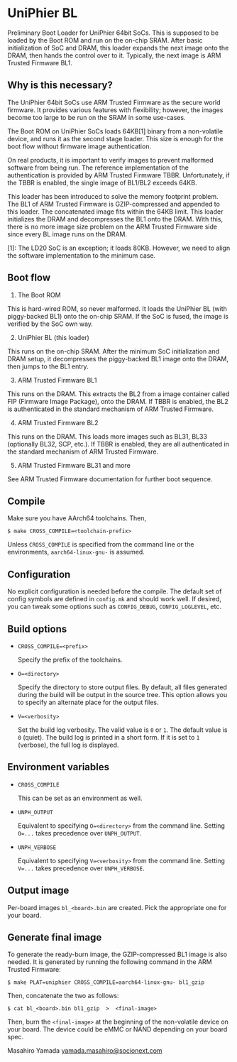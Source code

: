UniPhier BL
===========

Preliminary Boot Loader for UniPhier 64bit SoCs.  This is supposed to be loaded
by the Boot ROM and run on the on-chip SRAM.  After basic initialization of SoC
and DRAM, this loader expands the next image onto the DRAM, then hands the
control over to it.  Typically, the next image is ARM Trusted Firmware BL1.


Why is this necessary?
----------------------

The UniPhier 64bit SoCs use ARM Trusted Firmware as the secure world firmware.
It provides various features with flexibility; however, the images become too
large to be run on the SRAM in some use-cases.

The Boot ROM on UniPhier SoCs loads 64KB[1] binary from a non-volatile device,
and runs it as the second stage loader.  This size is enough for the boot flow
without firmware image authentication.

On real products, it is important to verify images to prevent malformed software
from being run.  The reference implementation of the authentication is provided
by ARM Trusted Firmware TBBR.  Unfortunately, if the TBBR is enabled, the single
image of BL1/BL2 exceeds 64KB.

This loader has been introduced to solve the memory footprint problem.  The BL1
of ARM Trusted Firmware is GZIP-compressed and appended to this loader.  The
concatenated image fits within the 64KB limit.  This loader initializes the DRAM
and decompresses the BL1 onto the DRAM.  With this, there is no more image size
problem on the ARM Trusted Firmware side since every BL image runs on the DRAM.

[1]: The LD20 SoC is an exception; it loads 80KB.  However, we need to align
     the software implementation to the minimum case.


Boot flow
---------

1. The Boot ROM

  This is hard-wired ROM, so never malformed.  It loads the UniPhier BL (with
  piggy-backed BL1) onto the on-chip SRAM.  If the SoC is fused, the image is
  verified by the SoC own way.

2. UniPhier BL (this loader)

  This runs on the on-chip SRAM.  After the minimum SoC initialization and DRAM
  setup, it decompresses the piggy-backed BL1 image onto the DRAM, then jumps
  to the BL1 entry.

3. ARM Trusted Firmware BL1

  This runs on the DRAM.  This extracts the BL2 from a image container called
  FIP (Firmware Image Package), onto the DRAM.  If TBBR is enabled, the BL2 is
  authenticated in the standard mechanism of ARM Trusted Firmware.

4. ARM Trusted Firmware BL2

  This runs on the DRAM.  This loads more images such as BL31, BL33 (optionally
  BL32, SCP, etc.).  If TBBR is enabled, they are all authenticated in the
  standard mechanism of ARM Trusted Firmware.

5. ARM Trusted Firmware BL31 and more

  See ARM Trusted Firmware documentation for further boot sequence.


Compile
-------

Make sure you have AArch64 toolchains.  Then,

    $ make CROSS_COMPILE=<toolchain-prefix>

Unless `CROSS_COMPILE` is specified from the command line or the environments,
`aarch64-linux-gnu-` is assumed.


Configuration
-------------

No explicit configuration is needed before the compile.  The default set of
config symbols are defined in `config.mk` and should work well.  If desired,
you can tweak some options such as `CONFIG_DEBUG`, `CONFIG_LOGLEVEL`, etc.


Build options
-------------

- `CROSS_COMPILE=<prefix>`

  Specify the prefix of the toolchains.

- `O=<directory>`

  Specify the directory to store output files.  By default, all files generated
  during the build will be output in the source tree.  This option allows you
  to specify an alternate place for the output files.

- `V=<verbosity>`

  Set the build log verbosity.  The valid value is `0` or `1`.
  The default value is `0` (quiet).  The build log is printed in a short form.
  If it is set to `1` (verbose), the full log is displayed.


Environment variables
---------------------

- `CROSS_COMPILE`

  This can be set as an environment as well.

- `UNPH_OUTPUT`

  Equivalent to specifying `O=<directory>` from the command line.
  Setting `O=...` takes precedence over `UNPH_OUTPUT`.

- `UNPH_VERBOSE`

  Equivalent to specifying `V=<verbosity>` from the command line.
  Setting `V=...` takes precedence over `UNPH_VERBOSE`.


Output image
------------

Per-board images `bl_<board>.bin` are created.  Pick the appropriate one for
your board.


Generate final image
--------------------

To generate the ready-burn image, the GZIP-compressed BL1 image is also needed.
It is generated by running the following command in the ARM Trusted Firmware:

    $ make PLAT=uniphier CROSS_COMPILE=aarch64-linux-gnu- bl1_gzip

Then, concatenate the two as follows:

    $ cat bl_<board>.bin bl1_gzip  >  <final-image>

Then, burn the `<final-image>` at the beginning of the non-volatile device on
your board.  The device could be eMMC or NAND depending on your board spec.


Masahiro Yamada <yamada.masahiro@socionext.com>
